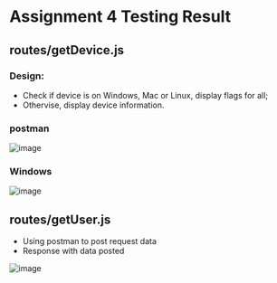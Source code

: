 # Assignment 4 Testing Result

## routes/getDevice.js

### Design: 

* Check if device is on Windows, Mac or Linux, display flags for all; 
* Othervise, display device information.

### postman
![image](https://github.com/SharonCao0920/NodeJS/assets/54694766/0a740b9b-19cd-44bf-a4ed-ee7c4339de2a)

### Windows
![image](https://github.com/SharonCao0920/NodeJS/assets/54694766/cbe8fe8f-2f2f-44a5-8b7c-990e9b743426)

## routes/getUser.js

* Using postman to post request data
* Response with data posted
  
![image](https://github.com/SharonCao0920/NodeJS/assets/54694766/4fca8a3d-fe78-4394-8267-d508092a5123)

